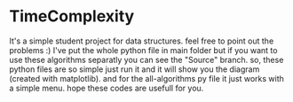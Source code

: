 # TimeComplexity
It's a simple student project for data structures. feel free to point out the problems :)
I've put the whole python file in main folder but if you want to use these algorithms separatly you can see the "Source" branch.
so, these python files are so simple just run it and it will show you the diagram (created with matplotlib).
and for the all-algorithms py file it just works with a simple menu.
hope these codes are usefull for you.
